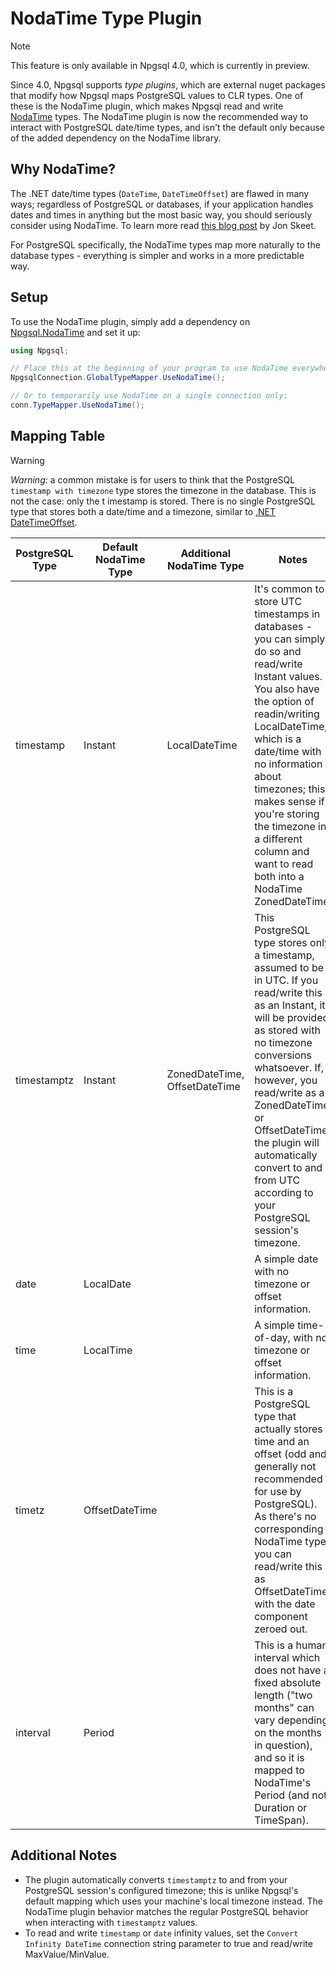 # NodaTime Type Plugin

> [!NOTE] 
> This feature is only available in Npgsql 4.0, which is currently in preview. 

Since 4.0, Npgsql supports *type plugins*, which are external nuget packages that modify how Npgsql maps PostgreSQL values to CLR types. One of these is the NodaTime plugin, which makes Npgsql read and write [NodaTime](http://nodatime.org) types. The NodaTime plugin is now the recommended way to interact with PostgreSQL date/time types, and isn't the default only because of the added dependency on the NodaTime library.

## Why NodaTime?

The .NET date/time types (`DateTime`, `DateTimeOffset`) are flawed in many ways; regardless of PostgreSQL or databases, if your application handles dates and times in anything but the most basic way, you should seriously consider using NodaTime. To learn more read [this blog post](http://blog.nodatime.org/2011/08/what-wrong-with-datetime-anyway.html) by Jon Skeet.

For PostgreSQL specifically, the NodaTime types map more naturally to the database types - everything is simpler and works in a more predictable way.

## Setup

To use the NodaTime plugin, simply add a dependency on [Npgsql.NodaTime](https://www.nuget.org/packages/Npgsql.NodaTime) and set it up:

```c#
using Npgsql;

// Place this at the beginning of your program to use NodaTime everywhere (recommended)
NpgsqlConnection.GlobalTypeMapper.UseNodaTime();

// Or to temporarily use NodaTime on a single connection only:
conn.TypeMapper.UseNodaTime();
```

## Mapping Table

> [!Warning]
> *Warning*: a common mistake is for users to think that the PostgreSQL `timestamp with timezone` type stores the timezone in the database. This is not the case: only the t
imestamp is stored. There is no single PostgreSQL type that stores both a date/time and a timezone, similar to [.NET DateTimeOffset](https://msdn.microsoft.com/en-us/library/system.datetimeoffset(v=vs.110).aspx).

PostgreSQL Type | Default NodaTime Type | Additional NodaTime Type      | Notes
----------------|-----------------------|-------------------------------|-------
timestamp       | Instant               | LocalDateTime                 | It's common to store UTC timestamps in databases - you can simply do so and read/write Instant values. You also have the option of readin/writing LocalDateTime, which is a date/time with no information about timezones; this makes sense if you're storing the timezone in a different column and want to read both into a NodaTime ZonedDateTime.
timestamptz     | Instant               | ZonedDateTime, OffsetDateTime | This PostgreSQL type stores only a timestamp, assumed to be in UTC. If you read/write this as an Instant, it will be provided as stored with no timezone conversions whatsoever. If, however, you read/write as a ZonedDateTime or OffsetDateTime, the plugin will automatically convert to and from UTC according to your PostgreSQL session's timezone.
date            | LocalDate             |                               | A simple date with no timezone or offset information.
time            | LocalTime             |                               | A simple time-of-day, with no timezone or offset information.
timetz          | OffsetDateTime        |                               | This is a PostgreSQL type that actually stores a time and an offset (odd and generally not recommended for use by PostgreSQL). As there's no corresponding NodaTime type, you can read/write this as OffsetDateTime with the date component zeroed out.
interval        | Period                |                               | This is a human interval which does not have a fixed absolute length ("two months" can vary depending on the months in question), and so it is mapped to NodaTime's Period (and not Duration or TimeSpan).

## Additional Notes

* The plugin automatically converts `timestamptz` to and from your PostgreSQL session's configured timezone; this is unlike Npgsql's default mapping which uses your machine's local timezone instead. The NodaTime plugin behavior matches the regular PostgreSQL behavior when interacting with `timestamptz` values.
* To read and write `timestamp` or `date` infinity values, set the `Convert Infinity DateTime` connection string parameter to true and read/write MaxValue/MinValue.
